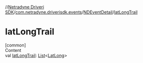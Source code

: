 //[Netradyne Driveri SDK](../../index.md)/[com.netradyne.driverisdk.events](../index.md)/[NDEventDetail](index.md)/[latLongTrail](lat-long-trail.md)



# latLongTrail  
[common]  
Content  
val [latLongTrail](lat-long-trail.md): [List](https://kotlinlang.org/api/latest/jvm/stdlib/kotlin.collections/-list/index.html)<[LatLong](../-lat-long/index.md)>  



